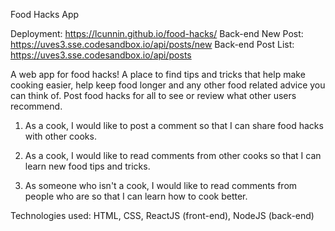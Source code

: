 Food Hacks App

Deployment: https://lcunnin.github.io/food-hacks/
Back-end New Post: https://uves3.sse.codesandbox.io/api/posts/new
Back-end Post List: https://uves3.sse.codesandbox.io/api/posts

A web app for food hacks! A place to find tips and tricks that help make cooking easier, help keep food longer and any other food related advice you can think of. Post food hacks for all to see or review what other users recommend.

1. As a cook, I would like to post a comment so that I can share food hacks with other cooks.

2. As a cook, I would like to read comments from other cooks so that I can learn new food tips and tricks.

3. As someone who isn't a cook, I would like to read comments from people who are so that I can learn how to cook better.

Technologies used: HTML, CSS, ReactJS (front-end), NodeJS (back-end)

